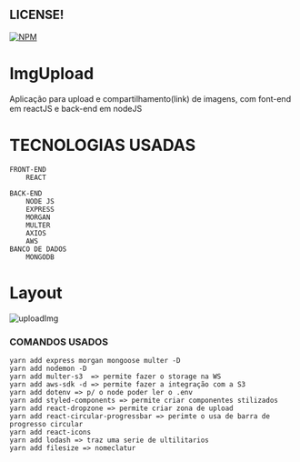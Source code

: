 ## LICENSE!
[![NPM](https://img.shields.io/npm/l/react)](https://github.com/ManoelPatrocinio/ImgUpload/blob/main/LICENSE) 

# ImgUpload
Aplicação para upload e compartilhamento(link) de imagens, com font-end em reactJS e back-end em nodeJS

# TECNOLOGIAS USADAS
    FRONT-END
        REACT

    BACK-END
        NODE JS
        EXPRESS
        MORGAN
        MULTER
        AXIOS
        AWS
    BANCO DE DADOS 
        MONGODB
       
# Layout
![uploadImg](https://user-images.githubusercontent.com/47128362/130338508-001d5999-c9e3-4195-9fc9-8276afefcac4.png)

### COMANDOS USADOS
    yarn add express morgan mongoose multer -D
    yarn add nodemon -D
    yarn add multer-s3  => permite fazer o storage na WS
    yarn add aws-sdk -d => permite fazer a integração com a S3
    yarn add dotenv => p/ o node poder ler o .env
    yarn add styled-components => permite criar componentes stilizados
    yarn add react-dropzone => permite criar zona de upload
    yarn add react-circular-progressbar => perimte o usa de barra de progresso circular
    yarn add react-icons
    yarn add lodash => traz uma serie de ultilitarios
    yarn add filesize => nomeclatur 







